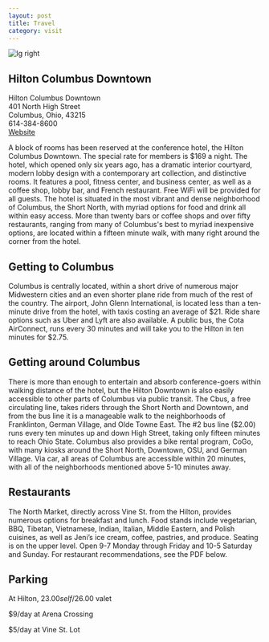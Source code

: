 ```yaml
---
layout: post
title: Travel
category: visit
---
```


![lg right](../assets/Hilton.png)

## Hilton Columbus Downtown 
Hilton Columbus Downtown<br>
401 North High Street<br>
Columbus, Ohio, 43215<br>
614-384-8600<br>
[Website](http://www3.hilton.com/en/hotels/ohio/hilton-columbus-downtown-CMHDWHH/index.html)

A block of rooms has been reserved at the conference hotel, the Hilton Columbus Downtown. The special rate for members is $169 a night. The hotel, which opened only six years ago, has a dramatic interior courtyard, modern lobby design with a contemporary art collection, and distinctive rooms.  It features a pool, fitness center, and business center, as well as a coffee shop, lobby bar, and French restaurant.  Free WiFi will be provided for all guests.  The hotel is situated in the most vibrant and dense neighborhood of Columbus, the Short North, with myriad options for food and drink all within easy access. More than twenty bars or coffee shops and over fifty restaurants, ranging from many of Columbus's best to myriad inexpensive options, are located within a fifteen minute walk, with many right around the corner from the hotel.  

## Getting to Columbus

Columbus is centrally located, within a short drive of numerous major Midwestern cities and an even shorter plane ride from much of the rest of the country.  The airport, John Glenn International, is located less than a ten-minute drive from the hotel, with taxis costing an average of $21.  Ride share options such as Uber and Lyft are also available.  A public bus, the Cota AirConnect, runs every 30 minutes and will take you to the Hilton in ten minutes for $2.75.  

## Getting around Columbus

There is more than enough to entertain and absorb conference-goers within walking distance of the hotel, but the Hilton Downtown is also easily accessible to other parts of Columbus via public transit.  The Cbus, a free circulating line, takes riders through the Short North and Downtown, and from the bus line it is a manageable walk to the neighborhoods of Franklinton, German Village, and Olde Towne East.  The #2 bus line ($2.00) runs every ten minutes up and down High Street, taking only fifteen minutes to reach Ohio State.  Columbus also provides a bike rental program, CoGo, with many kiosks around the Short North, Downtown, OSU, and German Village.  Via car, all areas of Columbus are accessible within 20 minutes, with all of the neighborhoods mentioned above 5-10 minutes away.

## Restaurants

The North Market, directly across Vine St. from the Hilton, provides numerous options for breakfast and lunch.  Food stands include vegetarian, BBQ, Tibetan, Vietnamese, Indian, Italian, Middle Eastern, and Polish cuisines, as well as Jeni’s ice cream, coffee, pastries, and produce.  Seating is on the upper level.  Open 9-7 Monday through Friday and 10-5 Saturday and Sunday.  For restaurant recommendations, see the PDF below.

## Parking

At Hilton, $23.00 self/$26.00 valet

$9/day at Arena Crossing

$5/day at Vine St. Lot